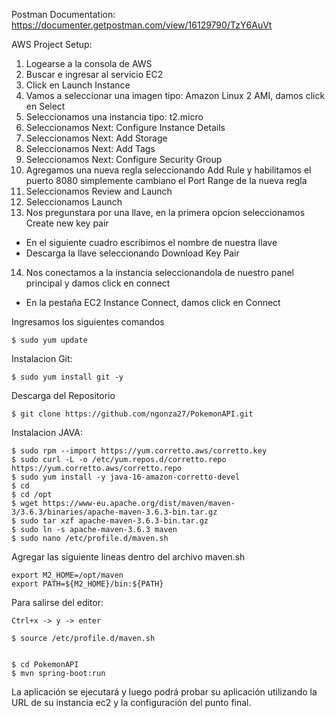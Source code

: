 Postman Documentation: https://documenter.getpostman.com/view/16129790/TzY6AuVt

AWS Project Setup:

1. Logearse a la consola de AWS
2. Buscar e ingresar al servicio EC2
3. Click en Launch Instance
4. Vamos a seleccionar una imagen tipo: Amazon Linux 2 AMI, damos click en Select
5. Seleccionamos una instancia tipo: t2.micro
6. Seleccionamos Next: Configure Instance Details
7. Seleccionamos Next: Add Storage
8. Seleccionamos Next: Add Tags
9. Seleccionamos Next: Configure Security Group
10. Agregamos una nueva regla seleccionando Add Rule y habilitamos el puerto 8080 simplemente cambiano el Port Range de la nueva regla
11. Seleccionamos Review and Launch
12. Seleccionamos Launch
13. Nos pregunstara por una llave, en la primera opcion seleccionamos Create new key pair
  - En el siguiente cuadro escribimos el nombre de nuestra llave
  - Descarga la llave seleccionando Download Key Pair
14. Nos conectamos a la instancia seleccionandola de nuestro panel principal y damos click en connect
  - En la pestaña EC2 Instance Connect, damos click en Connect


Ingresamos los siguientes comandos
```
$ sudo yum update
```
Instalacion Git:
```
$ sudo yum install git -y
```
Descarga del Repositorio
```
$ git clone https://github.com/ngonza27/PokemonAPI.git
```
Instalacion JAVA:
```
$ sudo rpm --import https://yum.corretto.aws/corretto.key 
$ sudo curl -L -o /etc/yum.repos.d/corretto.repo https://yum.corretto.aws/corretto.repo
$ sudo yum install -y java-16-amazon-corretto-devel
$ cd
$ cd /opt
$ wget https://www-eu.apache.org/dist/maven/maven-3/3.6.3/binaries/apache-maven-3.6.3-bin.tar.gz
$ sudo tar xzf apache-maven-3.6.3-bin.tar.gz
$ sudo ln -s apache-maven-3.6.3 maven
$ sudo nano /etc/profile.d/maven.sh
```
Agregar las siguiente lineas dentro del archivo maven.sh

```
export M2_HOME=/opt/maven
export PATH=${M2_HOME}/bin:${PATH}
```

Para salirse del editor:
```
Ctrl+x -> y -> enter

$ source /etc/profile.d/maven.sh


$ cd PokemonAPI
$ mvn spring-boot:run

```

La aplicación se ejecutará y luego podrá probar su aplicación utilizando la URL de su instancia ec2 y la configuración del punto final.

